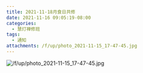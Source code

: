 ```yaml
---
title: 2021-11-18月食日共修
date: 2021-11-16 09:05:19-08:00
categories:
  - 慧灯禅修班
tags:
  - 通知
attachments: /f/up/photo_2021-11-15_17-47-45.jpg
---
```


![/f/up/photo_2021-11-15_17-47-45.jpg](http://huidengchanxiu.net/hdv/f/up/photo_2021-11-15_17-47-45.jpg)
